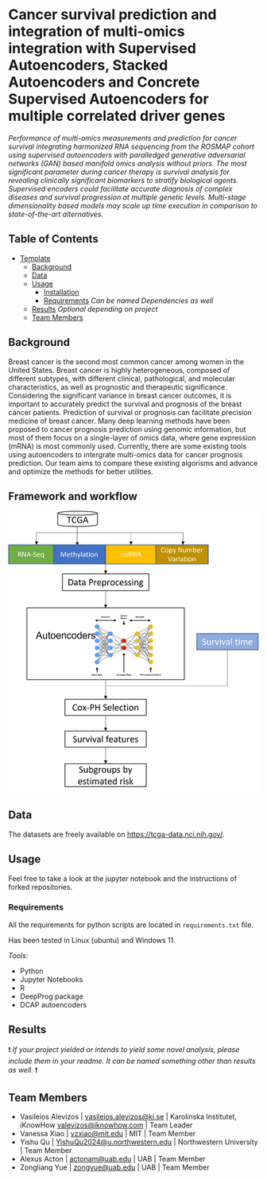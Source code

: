 # Cancer survival prediction and integration of multi-omics integration with Supervised Autoencoders, Stacked Autoencoders and Concrete Supervised Autoencoders for multiple correlated driver genes

 _Performance of multi-omics measurements and prediction for cancer survival integrating harmonized RNA sequencing from the ROSMAP cohort using supervised autoencoders with paralledged generative adversarial networks (GAN) based manifold omics analysis without priors. The most significant parameter during cancer therapy is survival analysis for revealing clinically significant biomarkers to stratify biological agents. Supervised encoders could facilitate accurate diagnosis of complex diseases and survival progression at multiple genetic levels. Multi-stage dimensionality based models may scale up time execution in comparison to state-of-the-art alternatives._


## Table of Contents

- [Template](#team-repo-template)
    - [Background](#Background)
    - [Data](#data)
    - [Usage](#usage)
        - [Installation](#installation)
        - [Requirements](#requirements) _Can be named Dependencies as well_
    - [Results](#results) _Optional depending on project_
    - [Team Members](#team-members)

## Background
Breast cancer is the second most common cancer among women in the United States. Breast cancer is highly heterogeneous, composed of different subtypes, with different clinical, pathological, and molecular characteristics, as well as prognostic and therapeutic significance. Considering the significant variance in breast cancer outcomes, it is important to accurately predict the survival and prognosis of the breast cancer patients. Prediction of survival or prognosis can facilitate precision medicine of breast cancer. Many deep learning methods have been proposed to cancer prognosis prediction using genomic information, but most of them focus on a single-layer of omics data, where gene expression (mRNA) is most commonly used. Currently, there are some existing tools using autoencoders to intergrate multi-omics data for cancer prognosis prediction. Our team aims to compare these existing algorisms and advance and optimize the methods for better utilities. 

## Framework and workflow

![Workflow](https://github.com/u-brite/team_papaki/blob/main/Pipeline%20Workflow.png)

## Data

The datasets are freely available on https://tcga-data.nci.nih.gov/.

## Usage

Feel free to take a look at the jupyter notebook and the instructions of forked repositories.

### Requirements

All the requirements for python scripts are located in `requirements.txt` file.

Has been tested in Linux (ubuntu) and Windows 11.

*Tools:*

- Python
- Jupyter Notebooks
- R 
- DeepProg package
- DCAP autoencoders

## Results
:exclamation: _If your project yielded or intends to yield some novel analysis, please include them in your readme. It can be named something other than results as well._ :exclamation:

## Team Members

- Vasileios Alevizos | vasileios.alevizos@ki.se | Karolinska Institutet, iKnowHow valevizos@iknowhow.com | Team Leader
- Vanessa Xiao | vzxiao@mit.edu | MIT | Team Member
- Yishu Qu | YishuQu2024@u.northwestern.edu | Northwestern University | Team Member
- Alexus Acton | actonam@uab.edu | UAB | Team Member
- Zongliang Yue | zongyue@uab.edu | UAB | Team Member
